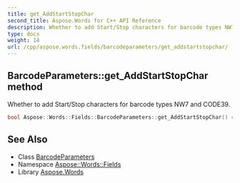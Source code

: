 ```yaml
---
title: get_AddStartStopChar
second_title: Aspose.Words for C++ API Reference
description: Whether to add Start/Stop characters for barcode types NW7 and CODE39.
type: docs
weight: 14
url: /cpp/aspose.words.fields/barcodeparameters/get_addstartstopchar/
---
```

## BarcodeParameters::get_AddStartStopChar method


Whether to add Start/Stop characters for barcode types NW7 and CODE39.

```cpp
bool Aspose::Words::Fields::BarcodeParameters::get_AddStartStopChar() const
```

## See Also

* Class [BarcodeParameters](../)
* Namespace [Aspose::Words::Fields](../../)
* Library [Aspose.Words](../../../)
